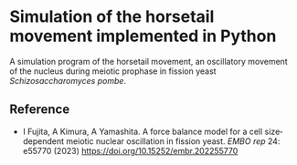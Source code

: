 # Simulation of the horsetail movement implemented in Python
A simulation program of the horsetail movement, an oscillatory movement of the nucleus during meiotic prophase in fission yeast _Schizosaccharomyces pombe_.

## Reference
- I Fujita, A Kimura, A Yamashita. A force balance model for a cell size‐dependent meiotic nuclear oscillation in fission yeast. _EMBO rep_ 24: e55770 (2023) https://doi.org/10.15252/embr.202255770
